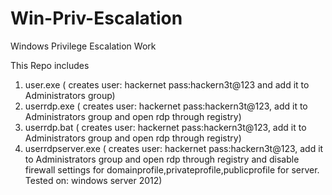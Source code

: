 # Win-Priv-Escalation
Windows Privilege Escalation Work

This Repo includes 

1.  user.exe     ( creates user: hackernet pass:hackern3t@123 and add it to Administrators group)
2.  userrdp.exe  ( creates user: hackernet pass:hackern3t@123, add it to Administrators group and open rdp through registry)
3.  userrdp.bat  ( creates user: hackernet pass:hackern3t@123, add it to Administrators group and open rdp through registry)
4.  userrdpserver.exe  ( creates user: hackernet pass:hackern3t@123, add it to Administrators group and open rdp through registry and           disable firewall settings for domainprofile,privateprofile,publicprofile for server. Tested on: windows server 2012)

